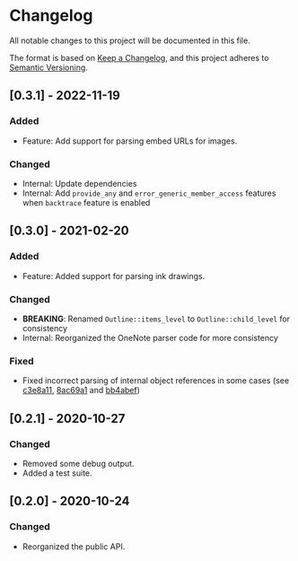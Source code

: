 # Changelog
All notable changes to this project will be documented in this file.

The format is based on [Keep a Changelog](https://keepachangelog.com/en/1.0.0/),
and this project adheres to [Semantic Versioning](https://semver.org/spec/v2.0.0.html).

## [0.3.1] - 2022-11-19

### Added

- Feature: Add support for parsing embed URLs for images.

### Changed

- Internal: Update dependencies
- Internal: Add `provide_any` and `error_generic_member_access` features when
  `backtrace` feature is enabled

## [0.3.0] - 2021-02-20

### Added

- Feature: Added support for parsing ink drawings.

### Changed

- **BREAKING**: Renamed `Outline::items_level` to `Outline::child_level` for
  consistency
- Internal: Reorganized the OneNote parser code for more consistency

### Fixed

- Fixed incorrect parsing of internal object references in some
  cases (see [c3e8a11], [8ac69a1] and [bb4abef])

[c3e8a11]: https://github.com/msiemens/onenote.rs/commit/c3e8a112901f2789241ecf6b7a878463d98ed415
[bb4abef]: https://github.com/msiemens/onenote.rs/commit/bb4abef1205a0a438ab4236719ea8bd7ed1d308a
[8ac69a1]: https://github.com/msiemens/onenote.rs/commit/8ac69a1fa44be9f774d9293ec1e3f3908cb447ec

## [0.2.1] - 2020-10-27

### Changed

- Removed some debug output.
- Added a test suite.

## [0.2.0] - 2020-10-24

### Changed

- Reorganized the public API.
